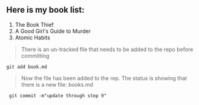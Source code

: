 ## Here is my book list:

1.  The Book Thief
2.  A Good Girl's Guide to Murder
3.  Atomic Habits

> There is an un-tracked file that needs to be added to the repo before committing

    git add book.md

> Now the file has been added to the rep. The status is showing that there is a new file: books.md

     git commit -m"update through step 9"

